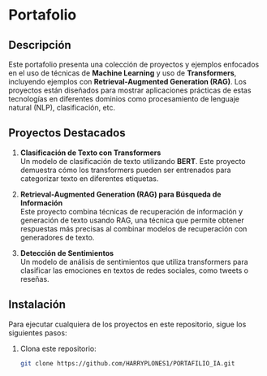 # Portafolio

## Descripción
Este portafolio presenta una colección de proyectos y ejemplos enfocados en el uso de técnicas de **Machine Learning** y uso de **Transformers**, incluyendo ejemplos con **Retrieval-Augmented Generation (RAG)**. Los proyectos están diseñados para mostrar aplicaciones prácticas de estas tecnologías en diferentes dominios como procesamiento de lenguaje natural (NLP), clasificación, etc.

## Proyectos Destacados
1. **Clasificación de Texto con Transformers**  
   Un modelo de clasificación de texto utilizando **BERT**. Este proyecto demuestra cómo los transformers pueden ser entrenados para categorizar texto en diferentes etiquetas.

3. **Retrieval-Augmented Generation (RAG) para Búsqueda de Información**  
   Este proyecto combina técnicas de recuperación de información y generación de texto usando RAG, una técnica que permite obtener respuestas más precisas al combinar modelos de recuperación con generadores de texto.

4. **Detección de Sentimientos**  
   Un modelo de análisis de sentimientos que utiliza transformers para clasificar las emociones en textos de redes sociales, como tweets o reseñas.

## Instalación
Para ejecutar cualquiera de los proyectos en este repositorio, sigue los siguientes pasos:

1. Clona este repositorio:
   ```bash
   git clone https://github.com/HARRYPLONES1/PORTAFILIO_IA.git

